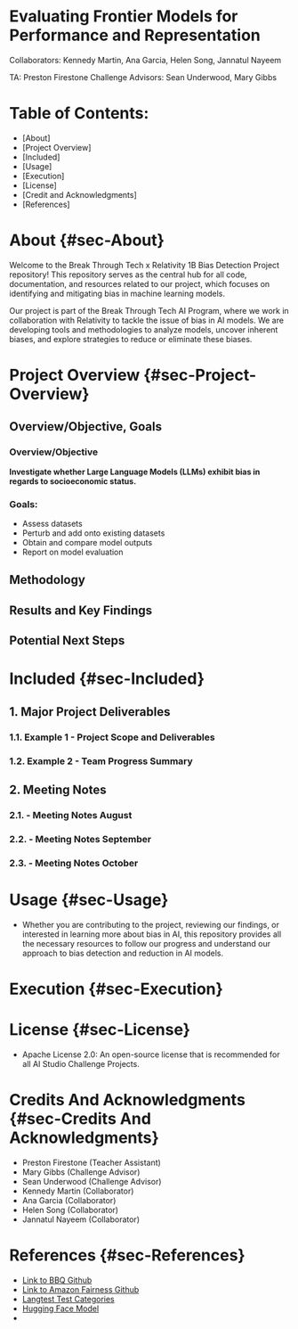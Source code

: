 # Evaluating Frontier Models for Performance and Representation
Collaborators: Kennedy Martin, Ana Garcia, Helen Song, Jannatul Nayeem

TA: Preston Firestone
Challenge Advisors: Sean Underwood, Mary Gibbs

# Table of Contents:
- [About]
- [Project Overview]
- [Included]
- [Usage]
- [Execution]
- [License]
- [Credit and Acknowledgments]
- [References]

# About {#sec-About}
Welcome to the Break Through Tech x Relativity 1B Bias Detection Project repository! This repository serves as the central hub for all code, documentation, and resources related to our project, which focuses on identifying and mitigating bias in machine learning models.

Our project is part of the Break Through Tech AI Program, where we work in collaboration with Relativity to tackle the issue of bias in AI models. We are developing tools and methodologies to analyze models, uncover inherent biases, and explore strategies to reduce or eliminate these biases. 

# Project Overview {#sec-Project-Overview}

## Overview/Objective, Goals

### Overview/Objective
**Investigate whether Large Language Models (LLMs) exhibit bias in regards to socioeconomic status.**

### Goals:

* Assess datasets
* Perturb and add onto existing datasets
* Obtain and compare model outputs
* Report on model evaluation


## Methodology

## Results and Key Findings

## Potential Next Steps

# Included {#sec-Included}

## 1. Major Project Deliverables

### 1.1. Example 1 - Project Scope and Deliverables

### 1.2. Example 2 - Team Progress Summary

## 2. Meeting Notes

### 2.1. - Meeting Notes August
### 2.2. - Meeting Notes September
### 2.3. - Meeting Notes October

# Usage {#sec-Usage}
- Whether you are contributing to the project, reviewing our findings, or interested in learning more about bias in AI, this repository provides all the necessary resources to follow our progress and understand our approach to bias detection and reduction in AI models.

# Execution {#sec-Execution}


# License {#sec-License}
* Apache License 2.0: An open-source license that is recommended for all AI Studio Challenge Projects.

# Credits And Acknowledgments {#sec-Credits And Acknowledgments}
* Preston Firestone (Teacher Assistant)
* Mary Gibbs (Challenge Advisor)
* Sean Underwood (Challenge Advisor)
* Kennedy Martin (Collaborator)
* Ana Garcia (Collaborator)
* Helen Song (Collaborator)
* Jannatul Nayeem (Collaborator)

# References {#sec-References}
- [Link to BBQ Github](https://github.com/nyu-mll/BBQ?tab=readme-ov-file)
- [Link to Amazon Fairness Github](https://github.com/amazon-science/generalized-fairness-metrics?tab=readme-ov-file)
- [Langtest Test Categories](https://langtest.org/docs/pages/docs/test_categories)
- [Hugging Face Model](https://huggingface.co/cardiffnlp/twitter-roberta-base-sentiment)
- 

